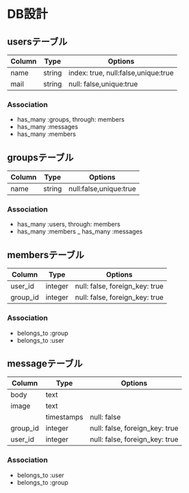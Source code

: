 # DB設計

## usersテーブル

|Column|Type|Options|
|------|----|-------|
|name|string|index: true, null:false,unique:true|
|mail|string|null: false,unique:true|

### Association
- has_many :groups, through: members
- has_many :messages
- has_many :members


## groupsテーブル
|Column|Type|Options|
|------|----|-------|
|name|string|null:false,unique:true|

### Association
- has_many :users, through: members
- has_many :members
_ has_many :messages

## membersテーブル

|Column|Type|Options|
|------|----|-------|
|user_id|integer|null: false, foreign_key: true|
|group_id|integer|null: false, foreign_key: true|

### Association
- belongs_to :group
- belongs_to :user

## messageテーブル
|Column|Type|Options|
|------|----|-------|
|body|text||
|image|text| |
||timestamps|null: false|
|group_id|integer|null: false, foreign_key:	true|
|user_id|integer|null: false, foreign_key: true|

### Association
- belongs_to :user
- belongs_to :group
